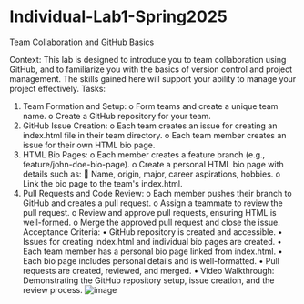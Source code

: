 # Individual-Lab1-Spring2025
Team Collaboration and GitHub Basics


Context: This lab is designed to introduce you to team collaboration using GitHub, and to familiarize you with the basics of version control and project management. The skills gained here will support your ability to manage your project effectively.
Tasks:
1.	Team Formation and Setup:
o	Form teams and create a unique team name.
o	Create a GitHub repository for your team.
2.	GitHub Issue Creation:
o	Each team creates an issue for creating an index.html file in their team directory.
o	Each team member creates an issue for their own HTML bio page.
3.	HTML Bio Pages:
o	Each member creates a feature branch (e.g., feature/john-doe-bio-page).
o	Create a personal HTML bio page with details such as:
	Name, origin, major, career aspirations, hobbies.
o	Link the bio page to the team's index.html.
4.	Pull Requests and Code Review:
o	Each member pushes their branch to GitHub and creates a pull request.
o	Assign a teammate to review the pull request.
o	Review and approve pull requests, ensuring HTML is well-formed.
o	Merge the approved pull request and close the issue.
Acceptance Criteria:
•	GitHub repository is created and accessible.
•	Issues for creating index.html and individual bio pages are created.
•	Each team member has a personal bio page linked from index.html.
•	Each bio page includes personal details and is well-formatted.
•	Pull requests are created, reviewed, and merged.
•	Video Walkthrough: Demonstrating the GitHub repository setup, issue creation, and the review process.
![image](https://github.com/user-attachments/assets/10ddcf9a-1652-4128-8970-52a37d26327f)
